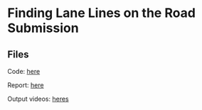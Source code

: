 # **Finding Lane Lines on the Road Submission**

Files
---

Code: [here](P1.ipynb)

Report: [here](writeup.md)

Output videos: [heres](test_videos_output)
